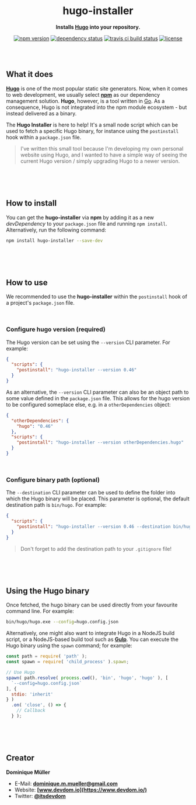 <div align="center">

# hugo-installer

**Installs [Hugo](https://gohugo.io/) into your repository.**

[![npm version](https://img.shields.io/npm/v/hugo-installer.svg?maxAge=3600&style=flat)](https://www.npmjs.com/package/hugo-installer)
[![dependency status](https://img.shields.io/david/dominique-mueller/hugo-installer.svg?maxAge=3600&style=flat)](https://david-dm.org/dominique-mueller/hugo-installer)
[![travis ci build status](https://img.shields.io/travis/dominique-mueller/hugo-installer/master.svg?maxAge=3600&style=flat)](https://travis-ci.org/dominique-mueller/hugo-installer)
[![license](https://img.shields.io/npm/l/hugo-installer.svg?maxAge=3600&style=flat)](https://github.com/dominique-mueller/hugo-installer/LICENSE)

</div>

<br><br>

## What it does

**[Hugo](https://gohugo.io/)** is one of the most popular static site generators. Now, when it comes to web development, we usually select
**[npm](https://www.npmjs.com/)** as our dependency management solution. **Hugo**, however, is a tool written in [Go](https://golang.org/).
As a consequence, Hugo is not integrated into the npm module ecosystem - but instead delivered as a binary.

The **Hugo Installer** is here to help! It's a small node script which can be used to fetch a specific Hugo binary, for instance using the
`postinstall` hook within a `package.json` file.

> I've written this small tool because I'm developing my own personal website using Hugo, and I wanted to have a simple way of seeing the
> current Hugo version / simply upgrading Hugo to a newer version.

<br><br><br>

## How to install

You can get the **hugo-installer** via **npm** by adding it as a new *devDependency* to your `package.json` file and running
`npm install`. Alternatively, run the following command:

``` bash
npm install hugo-installer --save-dev
```

<br><br><br>

## How to use

We recommended to use the **hugo-installer** within the `postinstall` hook of a project's `package.json` file.

<br>

### Configure hugo version (required)

The Hugo version can be set using the `--version` CLI parameter. For example:

``` json
{
  "scripts": {
    "postinstall": "hugo-installer --version 0.46"
  }
}
```

As an alternative, the `--version` CLI parameter can also be an object path to some value defined in the `package.json` file. This
allows for the hugo version to be configured someplace else, e.g. in a `otherDependencies` object:

``` json
{
  "otherDependencies": {
    "hugo": "0.46"
  },
  "scripts": {
    "postinstall": "hugo-installer --version otherDependencies.hugo"
  }
}
```

<br>

### Configure binary path (optional)

The `--destination` CLI parameter can be used to define the folder into which the Hugo binary will be placed. This parameter is optional,
the default destination path is `bin/hugo`. For example:

``` json
{
  "scripts": {
    "postinstall": "hugo-installer --version 0.46 --destination bin/hugo"
  }
}
```

> Don't forget to add the destination path to your `.gitignore` file!

<br><br><br>

## Using the Hugo binary

Once fetched, the hugo binary can be used directly from your favourite command line. For example:

``` bash
bin/hugo/hugo.exe --config=hugo.config.json
```

Alternatively, one might also want to integrate Hugo in a NodeJS build script, or a NodeJS-based build tool such as
**[Gulp](https://gulpjs.com/)**. You can execute the Hugo binary using the `spawn` command; for example:

``` javascript
const path = require( 'path' );
const spawn = require( 'child_process' ).spawn;

// Use Hugo
spawn( path.resolve( process.cwd(), 'bin', 'hugo', 'hugo' ), [
  `--config=hugo.config.json`
], {
  stdio: 'inherit'
} )
  .on( 'close', () => {
    // Callback
  } );
```

<br><br><br>

## Creator

**Dominique Müller**

- E-Mail: **[dominique.m.mueller@gmail.com](mailto:dominique.m.mueller@gmail.com)**
- Website: **[www.devdom.io](https://www.devdom.io/)**
- Twitter: **[@itsdevdom](https://twitter.com/itsdevdom)**
